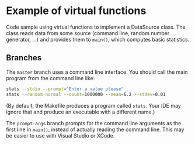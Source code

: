 # Example of virtual functions

Code sample using virtual functions to implement a DataSource class. The class
reads data from some source (command line, random number generator, ...) and
provides them to `main()`, which computes basic statistics.

## Branches

The `master` branch uses a command line interface. You should call the main
program from the command line like:

```sh
stats --stdin --prompt="Enter a value please"
stats --random-normal --count=1000000 --mean=6.2 --stdev=0.01
```

(By default, the Makefile produces a program called `stats`. Your IDE may ignore
that and produce an executable with a different name.)

The `prompt-args` branch prompts for the command line arguments as the first
line in `main()`, instead of actually reading the command line. This may be
easier to use with Visual Studio or XCode.
